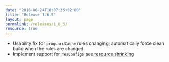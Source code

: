 ```yaml
---
date: "2016-06-24T10:07:35+02:00"
title: "Release 1.6.5"
layout: page
permalink: /releases/1_6_5/
resource: true
---
```


* Usability fix for `proguardCache` rules changing; automatically force clean build when the rules are changed
* Implement support for `resConfigs` see [resource shrinking](https://sites.google.com/a/android.com/tools/tech-docs/new-build-system/resource-shrinking)
